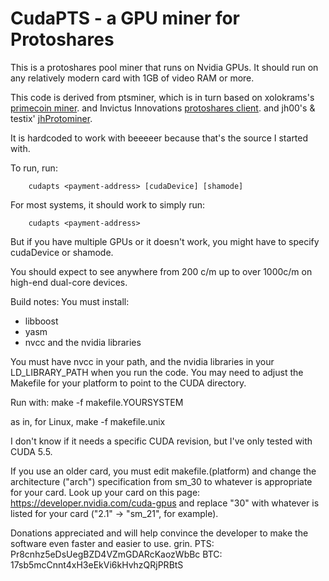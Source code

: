 CudaPTS - a GPU miner for Protoshares
==================================


This is a protoshares pool miner that runs on Nvidia GPUs.
It should run on any relatively modern card with 1GB of video RAM
or more.

This code is derived
from ptsminer, which is in turn
based on xolokrams's [primecoin miner](https://github.com/thbaumbach/primecoin).
and Invictus Innovations [protoshares client](https://github.com/InvictusInnovations/ProtoShares).
and jh00's & testix' [jhProtominer](https://github.com/jh000/jhProtominer).

It is hardcoded to work with beeeeer because that's the source I started
with.

To run, run:

```
    cudapts <payment-address> [cudaDevice] [shamode]
```

For most systems, it should work to simply run:

```
    cudapts <payment-address>
```

But if you have multiple GPUs or it doesn't work, you might have to
specify cudaDevice or shamode.

You should expect to see anywhere from 200 c/m up to over 1000c/m on
high-end dual-core devices.

Build notes:
You must install:
 - libboost
 - yasm
 - nvcc and the nvidia libraries

You must have nvcc in your path, and the nvidia libraries in your
LD_LIBRARY_PATH when you run the code.  You may need to adjust the
Makefile for your platform to point to the CUDA directory.

Run with:
  make -f makefile.YOURSYSTEM

as in, for Linux,
  make -f makefile.unix

I don't know if it needs a specific CUDA revision, but I've only tested
with CUDA 5.5.

If you use an older card, you must edit makefile.(platform) and change
the architecture ("arch") specification from sm_30 to whatever is
appropriate for your card.  Look up your card on this page:
https://developer.nvidia.com/cuda-gpus
and replace "30" with whatever is listed for your card ("2.1" -> "sm_21",
for example).

Donations appreciated and will help convince the developer to make the
software even faster and easier to use.  grin.
  PTS:  Pr8cnhz5eDsUegBZD4VZmGDARcKaozWbBc
  BTC:  17sb5mcCnnt4xH3eEkVi6kHvhzQRjPRBtS
 
